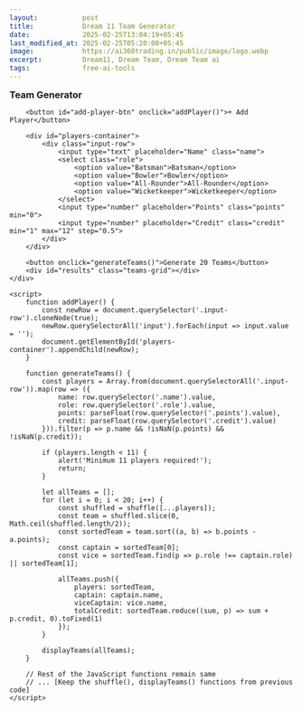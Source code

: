 ```yaml
---
layout:           post
title:            Dream 11 Team Generator
date:             2025-02-25T13:04:19+05:45
last_modified_at: 2025-02-25T05:20:00+05:45
image:            https://ai360trading.in/public/image/logo.webp
excerpt:          Dream11, Dream Team, Dream Team ai 
tags:             free-ai-tools
---
```


    
<body>
    <div class="container">
        <h3 style="margin:5px 0">Team Generator</h3>
        
        <button id="add-player-btn" onclick="addPlayer()">+ Add Player</button>
        
        <div id="players-container">
            <div class="input-row">
                <input type="text" placeholder="Name" class="name">
                <select class="role">
                    <option value="Batsman">Batsman</option>
                    <option value="Bowler">Bowler</option>
                    <option value="All-Rounder">All-Rounder</option>
                    <option value="Wicketkeeper">Wicketkeeper</option>
                </select>
                <input type="number" placeholder="Points" class="points" min="0">
                <input type="number" placeholder="Credit" class="credit" min="1" max="12" step="0.5">
            </div>
        </div>

        <button onclick="generateTeams()">Generate 20 Teams</button>
        <div id="results" class="teams-grid"></div>
    </div>

    <script>
        function addPlayer() {
            const newRow = document.querySelector('.input-row').cloneNode(true);
            newRow.querySelectorAll('input').forEach(input => input.value = '');
            document.getElementById('players-container').appendChild(newRow);
        }

        function generateTeams() {
            const players = Array.from(document.querySelectorAll('.input-row')).map(row => ({
                name: row.querySelector('.name').value,
                role: row.querySelector('.role').value,
                points: parseFloat(row.querySelector('.points').value),
                credit: parseFloat(row.querySelector('.credit').value)
            })).filter(p => p.name && !isNaN(p.points) && !isNaN(p.credit));

            if (players.length < 11) {
                alert('Minimum 11 players required!');
                return;
            }

            let allTeams = [];
            for (let i = 0; i < 20; i++) {
                const shuffled = shuffle([...players]);
                const team = shuffled.slice(0, Math.ceil(shuffled.length/2));
                const sortedTeam = team.sort((a, b) => b.points - a.points);
                const captain = sortedTeam[0];
                const vice = sortedTeam.find(p => p.role !== captain.role) || sortedTeam[1];
                
                allTeams.push({
                    players: sortedTeam,
                    captain: captain.name,
                    viceCaptain: vice.name,
                    totalCredit: sortedTeam.reduce((sum, p) => sum + p.credit, 0).toFixed(1)
                });
            }

            displayTeams(allTeams);
        }

        // Rest of the JavaScript functions remain same
        // ... [Keep the shuffle(), displayTeams() functions from previous code]
    </script>
</body>
